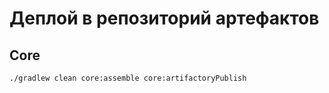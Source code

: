 # Деплой в репозиторий артефактов
## Core ## 
```./gradlew clean core:assemble core:artifactoryPublish```

